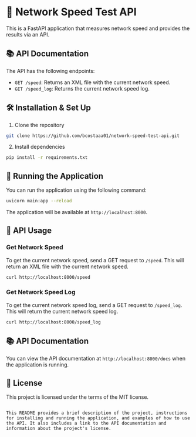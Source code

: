 # 🚀 Network Speed Test API

This is a FastAPI application that measures network speed and provides the results via an API.

## 📚 API Documentation

The API has the following endpoints:

- `GET /speed`: Returns an XML file with the current network speed.
- `GET /speed_log`: Returns the current network speed log.

## 🛠️ Installation & Set Up

1. Clone the repository

```bash
git clone https://github.com/bcostaaa01/network-speed-test-api.git
```

2. Install dependencies

```bash
pip install -r requirements.txt
```

## 🚀 Running the Application

You can run the application using the following command:

```bash
uvicorn main:app --reload
```

The application will be available at `http://localhost:8000`.

## 📝 API Usage

### Get Network Speed

To get the current network speed, send a GET request to `/speed`. This will return an XML file with the current network speed.

```bash
curl http://localhost:8000/speed
```

### Get Network Speed Log

To get the current network speed log, send a GET request to `/speed_log`. This will return the current network speed log.

```bash
curl http://localhost:8000/speed_log
```

## 📚 API Documentation

You can view the API documentation at `http://localhost:8000/docs` when the application is running.

## 📝 License

This project is licensed under the terms of the MIT license.
```

This README provides a brief description of the project, instructions for installing and running the application, and examples of how to use the API. It also includes a link to the API documentation and information about the project's license.